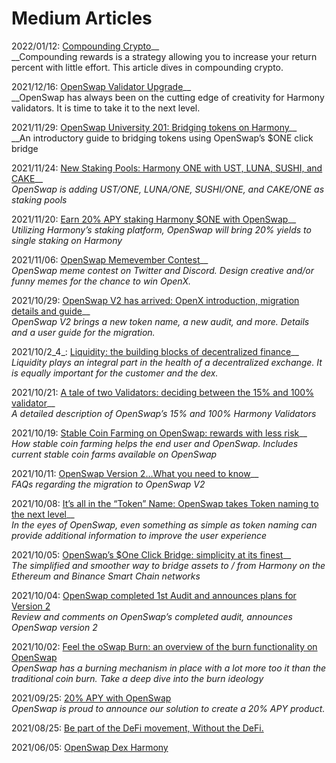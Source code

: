 # Medium Articles

2022/01/12: [Compounding Crypto](https://openswap-harmony.medium.com/compounding-crypto-bec4d413e99c?source=your\_stories\_page----------------------------------------)__\
__Compounding rewards is a strategy allowing you to increase your return percent with little effort. This article dives in compounding crypto.

2021/12/16: [OpenSwap Validator Upgrade](https://openswap-harmony.medium.com/openswap-validator-upgrade-45d1cd119c14?source=your\_stories\_page----------------------------------------)__\
__OpenSwap has always been on the cutting edge of creativity for Harmony validators. It is time to take it to the next level.

2021/11/29: [OpenSwap University 201: Bridging tokens on Harmony](https://openswap-harmony.medium.com/openswap-university-201-bridging-tokens-on-harmony-14e9dd1073cf?source=your\_stories\_page----------------------------------------)__\
__An introductory guide to bridging tokens using OpenSwap’s $ONE click bridge

2021/11/24: [New Staking Pools: Harmony ONE with UST, LUNA, SUSHI, and CAKE](https://openswap-harmony.medium.com/new-staking-pools-harmony-one-with-ust-uni-sushi-and-cake-c8fc41a0e6e5?source=your\_stories\_page----------------------------------------)__\
_OpenSwap is adding UST/ONE, LUNA/ONE, SUSHI/ONE, and CAKE/ONE as staking pools_

2021/11/20: [Earn 20% APY staking Harmony $ONE with OpenSwap](https://openswap-harmony.medium.com/earn-20-apy-staking-harmony-one-with-openswap-1b371b38e62?source=your\_stories\_page----------------------------------------)__\
_Utilizing Harmony’s staking platform, OpenSwap will bring 20% yields to single staking on Harmony_

2021/11/06: [OpenSwap Memevember Contest](https://openswap-harmony.medium.com/openswap-memevember-contest-45ec23ae0320?source=your\_stories\_page----------------------------------------)__\
_OpenSwap meme contest on Twitter and Discord. Design creative and/or funny memes for the chance to win OpenX._

2021/10/29: [OpenSwap V2 has arrived: OpenX introduction, migration details and guide](https://openswap-harmony.medium.com/openswap-v2-has-arrived-openx-introduction-migration-details-and-guide-fa94018677dc?source=your\_stories\_page-------------------------------------)__\
_OpenSwap V2 brings a new token name, a new audit, and more. Details and a user guide for the migration._

2021/10/2_4_: [Liquidity: the building blocks of decentralized finance](https://openswap-harmony.medium.com/liquidity-the-building-blocks-of-decentralized-finance-5609b6aa45b9?source=your\_stories\_page-------------------------------------)__\
_Liquidity plays an integral part in the health of a decentralized exchange. It is equally important for the customer and the dex._

2021/10/21: [A tale of two Validators: deciding between the 15% and 100% validator](https://openswap-harmony.medium.com/a-tale-of-two-validators-deciding-between-the-15-and-100-validator-eeb4243d697e?source=your\_stories\_page-------------------------------------)__\
_A detailed description of OpenSwap’s 15% and 100% Harmony Validators_

2021/10/19: [Stable Coin Farming on OpenSwap: rewards with less risk](https://openswap-harmony.medium.com/stable-coin-farming-on-openswap-rewards-with-less-risk-3bc08be97451?source=your\_stories\_page-------------------------------------)__\
_How stable coin farming helps the end user and OpenSwap. Includes current stable coin farms available on OpenSwap_

2021/10/11: [OpenSwap Version 2…What you need to know](https://medium.com/@cryptoresq/openswap-version-2-what-you-need-to-know-1b66771638e0?source=your\_stories\_page-------------------------------------)__\
_FAQs regarding the migration to OpenSwap V2_

2021/10/08: [It’s all in the “Token” Name: OpenSwap takes Token naming to the next level](https://medium.com/@cryptoresq/its-all-in-the-token-name-openswap-takes-token-naming-to-the-next-level-ea5463994687?source=your\_stories\_page-------------------------------------)__\
_In the eyes of OpenSwap, even something as simple as token naming can provide additional information to improve the user experience_

2021/10/05: [OpenSwap’s $One Click Bridge: simplicity at its finest](https://medium.com/@cryptoresq/openswaps-one-click-bridge-simplicity-at-its-finest-faeca33292ec?source=your\_stories\_page-------------------------------------)__\
_The simplified and smoother way to bridge assets to / from Harmony on the Ethereum and Binance Smart Chain networks_

2021/10/04: [OpenSwap completed 1st Audit and announces plans for Version 2](https://medium.com/@cryptoresq/openswap-completed-1st-audit-and-announces-plans-for-version-2-9805def6d30d?source=your\_stories\_page-------------------------------------)\
_Review and comments on OpenSwap’s completed audit, announces OpenSwap version 2_

2021/10/02: [Feel the oSwap Burn: an overview of the burn functionality on OpenSwap](https://medium.com/@cryptoresq/feel-the-oswap-burn-an-overview-of-the-burn-functionality-on-openswap-35ab9d7a9846?source=your\_stories\_page-------------------------------------)\
_OpenSwap has a burning mechanism in place with a lot more too it than the traditional coin burn. Take a deep dive into the burn ideology_

2021/09/25: [20% APY with OpenSwap](https://medium.com/@cryptoresq/20-apy-with-openswap-5293ef8c038?source=your\_stories\_page-------------------------------------)\
_OpenSwap is proud to announce our solution to create a 20% APY product._

2021/08/25: [Be part of the DeFi movement, Without the DeFi.](https://openswap-harmony.medium.com/be-part-of-the-defi-movement-without-the-defi-7c3d1e39df48?source=user\_profile---------0----------------------------)

2021/06/05: [OpenSwap Dex Harmony](https://openswap-harmony.medium.com/openswap-dex-harmony-baade45e7cfc?source=user\_profile---------1----------------------------)
